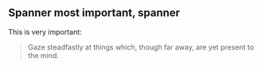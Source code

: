 ## Spanner most important, spanner ##

This is very important:

> Gaze steadfastly at things which, though far away, are yet present to the mind.